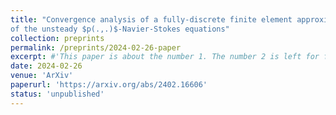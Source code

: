 ```yaml
---
title: "Convergence analysis of a fully-discrete finite element approximation
of the unsteady $p(.,.)$-Navier-Stokes equations"
collection: preprints
permalink: /preprints/2024-02-26-paper
excerpt: #'This paper is about the number 1. The number 2 is left for future work.'
date: 2024-02-26
venue: 'ArXiv'
paperurl: 'https://arxiv.org/abs/2402.16606'
status: 'unpublished'
---
```



